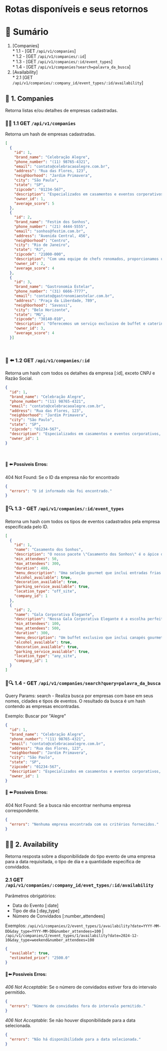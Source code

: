 # Rotas disponíveis e seus retornos

# 📑 Sumário

  1. [Companies]</br>
    * 1.1 - [GET ```/api/v1/companies```]</br>
    * 1.2 - [GET ```/api/v1/companies/:id```]</br>
    * 1.3 - [GET ```/api/v1/companies/:id/event_types```]</br>
    * 1.4 - [GET ```/api/v1/companies?search=palavra_da_busca```]
  2. [Availability]</br>
    * 2.1 [GET ```/api/v1/companies/:company_id/event_types/:id/availability```]</br>

##  🏢 1. Companies

Retorna listas e/ou detalhes de empresas cadastradas.
</br>
### 🏢🏢 1.1 GET ```/api/v1/companies```

Retorna um hash de empresas cadastradas.

```json
[
  {
    "id": 1,
    "brand_name": "Celebração Alegre",
    "phone_number": "(11) 98765-4321",
    "email": "contato@celebracaoalegre.com.br",
    "address": "Rua das Flores, 123",
    "neighborhood": "Jardim Primavera",
    "city": "São Paulo",
    "state": "SP",
    "zipcode": "01234-567",
    "description": "Especializados em casamentos e eventos corporativos, oferecemos um serviço completo de buffet com uma vasta opção de cardápios personalizados.",
    "owner_id": 1,
    "average_score": 5
  },
  {
    "id": 2,
    "brand_name": "Festim dos Sonhos",
    "phone_number": "(21) 4444-5555",
    "email": "sonhos@festim.com.br",
    "address": "Avenida Central, 456",
    "neighborhood": "Centro",
    "city": "Rio de Janeiro",
    "state": "RJ",
    "zipcode": "21000-000",
    "description": "Com uma equipe de chefs renomados, proporcionamos uma experiência culinária inesquecível para seu evento.",
    "owner_id": 2,
    "average_score": 4
  },
  {
    "id": 3,
    "brand_name": "Gastronomia Estelar",
    "phone_number": "(31) 6666-7777",
    "email": "contato@gastronomiaestelar.com.br",
    "address": "Praça da Liberdade, 789",
    "neighborhood": "Savassi",
    "city": "Belo Horizonte",
    "state": "MG",
    "zipcode": "30140-010",
    "description": "Oferecemos um serviço exclusivo de buffet e catering com foco em ingredientes orgânicos e sustentáveis.",
    "owner_id": 3,
    "average_score": 4
  }]
```

</br>

### 🏢 ⬅️  1.2 GET ```/api/v1/companies/:id```

Retorna um hash com todos os detalhes da empresa [:id], exceto CNPJ e Razão Social.

```json
{
  "id": 1,
  "brand_name": "Celebração Alegre",
  "phone_number": "(11) 98765-4321",
  "email": "contato@celebracaoalegre.com.br",
  "address": "Rua das Flores, 123",
  "neighborhood": "Jardim Primavera",
  "city": "São Paulo",
  "state": "SP",
  "zipcode": "01234-567",
  "description": "Especializados em casamentos e eventos corporativos, oferecemos um serviço completo de buffet com uma vasta opção de cardápios personalizados.",
  "owner_id": 1
}
```
</br>

#### 🏢 ⬅️  Possíveis Erros:

404 Not Found: Se o ID da empresa não for encontrado

```json
{
  "errors": "O id informado não foi encontrado."
}
```

### 🎉🔍 1.3 - GET ```/api/v1/companies/:id/event_types```

Retorna um hash com todos os tipos de eventos cadastrados pela empresa especificada pelo ID.

```json
[
  {
    "id": 1,
    "name": "Casamento dos Sonhos",
    "description": "O nosso pacote \"Casamento dos Sonhos\" é o ápice da sofisticação e do romance. Com um serviço de buffet personalizado, decoração floral deslumbrante e uma equipe dedicada a tornar cada detalhe perfeito, garantimos que seu dia especial seja inesquecível.",
    "min_attendees": 50,
    "max_attendees": 300,
    "duration": 480,
    "menu_description": "Uma seleção gourmet que inclui entradas frias e quentes, pratos principais sofisticados com opções vegetarianas, veganas e sem glúten, além de uma estação de sobremesas com doces finos e um bolo de casamento personalizado.",
    "alcohol_available": true,
    "decoration_available": true,
    "parking_service_available": true,
    "location_type": "off_site",
    "company_id": 1
  },
  {
    "id": 2,
    "name": "Gala Corporativa Elegante",
    "description": "Nossa Gala Corporativa Elegante é a escolha perfeita para empresas que desejam impressionar. Oferecemos um ambiente sofisticado, com serviço de buffet de alto padrão, apresentações audiovisuais de última geração e uma equipe pronta para atender todas as necessidades empresariais.",
    "min_attendees": 100,
    "max_attendees": 500,
    "duration": 300,
    "menu_description": "Um buffet exclusivo que inclui canapés gourmet, estações de comida ao vivo, pratos internacionais elaborados e uma ampla seleção de bebidas holiday, incluindo coquetéis personalizados e vinhos selecionados.",
    "alcohol_available": true,
    "decoration_available": true,
    "parking_service_available": true,
    "location_type": "any_site",
    "company_id": 1
  }
]
```

### 🏢🔍 1.4 - GET ```/api/v1/companies/search?query=palavra_da_busca```

Query Params: search - Realiza busca por empresas com base em seus nomes, cidades e tipos de eventos.
O resultado da busca é um hash contendo as empresas encontradas.

Exemplo: Buscar por "Alegre"

```json
{
  "id": 1,
  "brand_name": "Celebração Alegre",
  "phone_number": "(11) 98765-4321",
  "email": "contato@celebracaoalegre.com.br",
  "address": "Rua das Flores, 123",
  "neighborhood": "Jardim Primavera",
  "city": "São Paulo",
  "state": "SP",
  "zipcode": "01234-567",
  "description": "Especializados em casamentos e eventos corporativos, oferecemos um serviço completo de buffet com uma vasta opção de cardápios personalizados.",
  "owner_id": 1
}
```

#### 🏢 ⬅️  Possíveis Erros:

404 Not Found: Se a busca não encontrar nenhuma empresa correspondente.

```json
{
  "errors": "Nenhuma empresa encontrada com os critérios fornecidos."
}
```

##  🎉🆓 2. Availability

Retorna resposta sobre a disponibilidade do tipo evento de uma empresa para a data requisitada, o tipo de dia e a quantidade específica de convidados.

### 2.1 GET ```/api/v1/companies/:company_id/evet_types/:id/availability```

Parâmetros obrigatórios:

- Data do Evento [:date]
- Tipo de dia [:day_type]
- Número de Convidados [:number_attendees]

Exemplos:
```/api/v1/companies/2/event_types/1/availability?date=YYYY-MM-DD&day_type=YYYY-MM-DD&number_attendees=100``` | </br>
```/api/v1/companies/2/event_types/1/availability?date=2024-12-10&day_type=weekend&number_attendees=100```

```json
{
  "available": true,
  "estimated_price": "2500.0"
}
```
#### 🏡⬅️  Possíveis Erros:


_406 Not Acceptable_: Se o número de convidados estiver fora do intervalo permitido.

```json
{
  "errors": "Número de convidados fora do intervalo permitido."
}
```

_406 Not Acceptable_: Se não houver disponibilidade para a data selecionada.
```json
{
  "errors": "Não há disponibilidade para a data selecionada."
}
```


